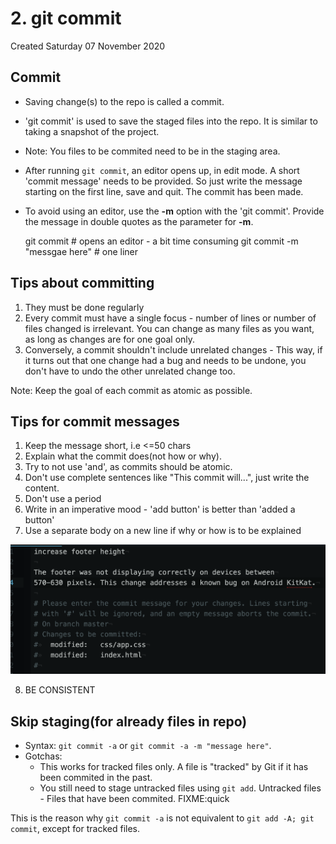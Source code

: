 # 2. git commit
Created Saturday 07 November 2020

Commit
------

* Saving change(s) to the repo is called a commit.
* 'git commit' is used to save the staged files into the repo. It is similar to taking a snapshot of the project.
* Note: You files to be commited need to be in the staging area.
* After running ``git commit``, an editor opens up, in edit mode. A short 'commit message' needs to be provided. So just write the message starting on the first line, save and quit. The commit has been made.
* To avoid using an editor, use the **-m** option with the 'git commit'. Provide the message in double quotes as the parameter for **-m**.

	git commit # opens an editor - a bit time consuming
	git commit -m "messgae here" # one liner


Tips about committing
---------------------

1. They must be done regularly
2. Every commit must have a single focus - number of lines or number of files changed is irrelevant. You can change as many files as you want, as long as changes are for one goal only.
3. Conversely, a commit shouldn't include unrelated changes - This way, if it turns out that one change had a bug and needs to be undone, you don't have to undo the other unrelated change too.

Note: Keep the goal of each commit as atomic as possible.

Tips for commit messages
------------------------

1. Keep the message short, i.e <=50 chars
2. Explain what the commit does(not how or why).
3. Try to not use 'and', as commits should be atomic.
4. Don't use complete sentences like "This commit will...", just write the content.
5. Don't use a period
6. Write in an imperative mood - 'add button' is better than 'added a button'
7. Use a separate body on a new line if why or how is to be explained

![](/assets/2._git_commit-image-1.png)

8. BE CONSISTENT


Skip staging(for already files in repo)
---------------------------------------

* Syntax: ``git commit -a`` or ``git commit -a -m "message here"``.
* Gotchas:
	* This works for tracked files only. A file is "tracked" by Git if it has been commited in the past.
	* You still need to stage untracked files using ``git add``. Untracked files - Files that have been commited. FIXME:quick

This is the reason why ``git commit -a`` is not equivalent to ``git add -A; git commit``, except for tracked files.

